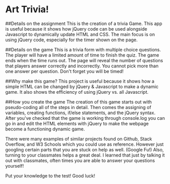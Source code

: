 # Art Trivia!

##Details on the assignment
This is the creation of a trivia Game. This app is useful because it shows how jQuery code can be used alongside Javascript to dynamically update HTML and CSS. The main focus is on using jQuery code, especially for the timer shown on the page.

##Details on the game
This is a trivia form with multiple choice questions. The player will have a limited amount of time to finish the quiz. The game ends when the time runs out. The page will reveal the number of questions that players answer correctly and incorrectly. You cannot pick more than one answer per question. Don't forget you will be timed!

##Why make this game?
This project is useful because it shows how a simple HTML can be changed by jQuery & Javascript to make a dynamic game. It also shows the efficiency of using jQuery vs. all Javascript. 

##How you create the game
The creation of this game starts out with pseudo-coding all of the steps in detail. Then comes the assigning of variables, creating functions, if/else statements, and the jQuery syntax. After you've checked that the game is working through console.log you can go in and edit the HTML elements with jQuery to make the webpage become a functioning dynamic game.

There were many examples of similar projects found on Github, Stack Overflow, and W3 Schools which you could use as reference. However just googling certain parts that you are stuck on help as well. (Google Fu!) Also, turning to your classmates helps a great deal. I learned that just by talking it out with classmates, often times you are able to answer your questions yourself!

Put your knowledge to the test! Good luck!